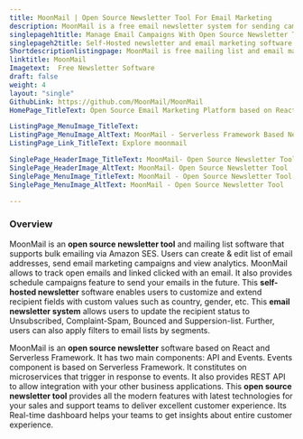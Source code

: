 ```yaml
---
title: MoonMail | Open Source Newsletter Tool For Email Marketing
description: MoonMail is a free email newsletter system for sending campaigns via Amazon SES. It offers a real-time dashboard to deliver an excellent customer experience.
singlepageh1title: Manage Email Campaigns With Open Source Newsletter Tool
singlepageh2title: Self-Hosted newsletter and email marketing software for sending bulk emails using Amazon SES. Manage mailing lists, email campaigns, and measure analytics.
Shortdescriptionlistingpage: MoonMail is free mailing list and email marketing software based on React and Serverless framework. It offers Real-time dashboard to deliver excellent customer experience.
linktitle: MoonMail
Imagetext:  Free Newsletter Software 
draft: false
weight: 4
layout: "single"
GithubLink: https://github.com/MoonMail/MoonMail
HomePage_TitleText: Open Source Email Marketing Platform based on React and Serverless

ListingPage_MenuImage_TitleText: 
ListingPage_MenuImage_AltText: MoonMail - Serverless Framework Based Newsletter Software
ListingPage_Link_TitleText: Explore moonmail

SinglePage_HeaderImage_TitleText: MoonMail- Open Source Newsletter Tool
SinglePage_HeaderImage_AltText: MoonMail- Open Source Newsletter Tool
SinglePage_MenuImage_TitleText: MoonMail - Open Source Newsletter Tool
SinglePage_MenuImage_AltText: MoonMail - Open Source Newsletter Tool

---
```

### **Overview** 
MoonMail is an **open source newsletter tool** and mailing list software that supports bulk emailing via Amazon SES. Users can create &amp; edit list of email addresses, send email marketing campaigns and view analytics. MoonMail allows to track open emails and linked clicked with an email. It also provides schedule campaigns feature to send your emails in the future. This **self-hosted newsletter** software enables users to customize and extend recipient fields with custom values such as country, gender, etc. This **email newsletter system** allows users to update the recipient status to Unsubscribed, Complaint-Spam, Bounced and Suppersion-list. Further, users can also apply filters to email lists by segments.

MoonMail is an **open source newsletter** software based on React and Serverless Framework. It has two main components: API and Events. Events component is based on Serverless Framework. It constitutes on microservices that trigger in response to events. It also provides REST API to allow integration with your other business applications. This **open source newsletter tool** provides all the modern features with latest technologies for your sales and support teams to deliver excellent customer experience. Its Real-time dashboard helps your teams to get insights about entire customer experience.
